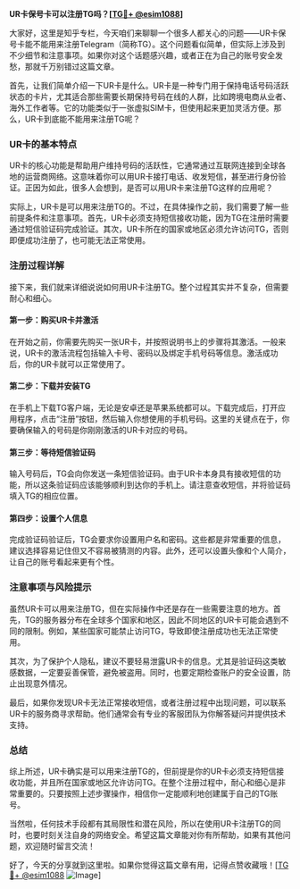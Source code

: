 **UR卡保号卡可以注册TG吗？[[TG💪+ @esim1088](https://t.me/s/esim1088)]**

大家好，这里是知乎专栏，今天咱们来聊聊一个很多人都关心的问题——UR卡保号卡能不能用来注册Telegram（简称TG）。这个问题看似简单，但实际上涉及到不少细节和注意事项。如果你对这个话题感兴趣，或者正在为自己的账号安全发愁，那就千万别错过这篇文章。

首先，让我们简单介绍一下UR卡是什么。UR卡是一种专门用于保持电话号码活跃状态的卡片，尤其适合那些需要长期保持号码在线的人群，比如跨境电商从业者、海外工作者等。它的功能类似于一张虚拟SIM卡，但使用起来更加灵活方便。那么，UR卡到底能不能用来注册TG呢？

### UR卡的基本特点

UR卡的核心功能是帮助用户维持号码的活跃性，它通常通过互联网连接到全球各地的运营商网络。这意味着你可以用UR卡接打电话、收发短信，甚至进行身份验证。正因为如此，很多人会想到，是否可以用UR卡来注册TG这样的应用呢？

实际上，UR卡是可以用来注册TG的。不过，在具体操作之前，我们需要了解一些前提条件和注意事项。首先，UR卡必须支持短信接收功能，因为TG在注册时需要通过短信验证码完成验证。其次，UR卡所在的国家或地区必须允许访问TG，否则即便成功注册了，也可能无法正常使用。

### 注册过程详解

接下来，我们就来详细说说如何用UR卡注册TG。整个过程其实并不复杂，但需要耐心和细心。

#### 第一步：购买UR卡并激活

在开始之前，你需要先购买一张UR卡，并按照说明书上的步骤将其激活。一般来说，UR卡的激活流程包括输入卡号、密码以及绑定手机号码等信息。激活成功后，你的UR卡就可以正常使用了。

#### 第二步：下载并安装TG

在手机上下载TG客户端，无论是安卓还是苹果系统都可以。下载完成后，打开应用程序，点击“注册”按钮，然后输入你想使用的手机号码。这里的关键点在于，你要确保输入的号码是你刚刚激活的UR卡对应的号码。

#### 第三步：等待短信验证码

输入号码后，TG会向你发送一条短信验证码。由于UR卡本身具有接收短信的功能，所以这条验证码应该能够顺利到达你的手机上。请注意查收短信，并将验证码填入TG的相应位置。

#### 第四步：设置个人信息

完成验证码验证后，TG会要求你设置用户名和密码。这些都是非常重要的信息，建议选择容易记住但又不容易被猜测的内容。此外，还可以设置头像和个人简介，让自己的账号看起来更有个性。

### 注意事项与风险提示

虽然UR卡可以用来注册TG，但在实际操作中还是存在一些需要注意的地方。首先，TG的服务器分布在全球多个国家和地区，因此不同地区的UR卡可能会遇到不同的限制。例如，某些国家可能禁止访问TG，导致即使注册成功也无法正常使用。

其次，为了保护个人隐私，建议不要轻易泄露UR卡的信息。尤其是验证码这类敏感数据，一定要妥善保管，避免被盗用。同时，也要定期检查账户的安全设置，防止出现意外情况。

最后，如果你发现UR卡无法正常接收短信，或者注册过程中出现问题，可以联系UR卡的服务商寻求帮助。他们通常会有专业的客服团队为你解答疑问并提供技术支持。

### 总结

综上所述，UR卡确实是可以用来注册TG的，但前提是你的UR卡必须支持短信接收功能，并且所在国家或地区允许访问TG。在整个注册过程中，耐心和细心是非常重要的。只要按照上述步骤操作，相信你一定能顺利地创建属于自己的TG账号。

当然啦，任何技术手段都有其局限性和潜在风险，所以在使用UR卡注册TG的同时，也要时刻关注自身的网络安全。希望这篇文章能对你有所帮助，如果有其他问题，欢迎随时留言交流！

好了，今天的分享就到这里啦。如果你觉得这篇文章有用，记得点赞收藏哦！[[TG💪+ @esim1088](https://t.me/s/esim1088) ![Image](https://i.postimg.cc/4NQfJmqS/Snipaste-2025-05-13-00-14-12.png)]